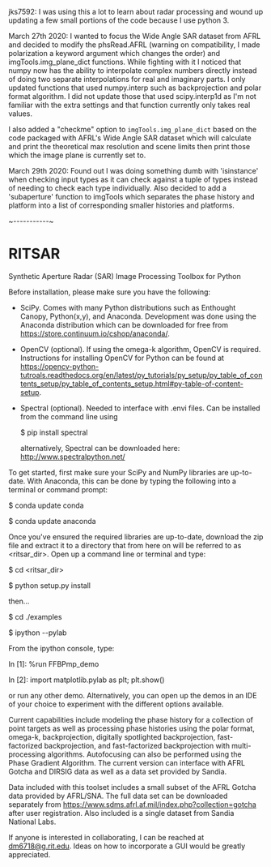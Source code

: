 jks7592: I was using this a lot to learn about radar processing and wound up updating a few small portions of the code because I use python 3.

March 27th 2020: I wanted to focus the Wide Angle SAR dataset from AFRL and decided to modify the
phsRead.AFRL (warning on compatibility, I made polarization a keyword argument which changes the order) and imgTools.img_plane_dict functions. While fighting with it I noticed that numpy 
now has the ability to interpolate complex numbers directly instead of doing two separate interpolations for real and imaginary parts. I only updated functions that used numpy.interp such as backprojection and polar format algorithm. I did not update those that used scipy.interp1d as I'm not familiar with the extra settings and that function currently only takes real values. 

I also added a "checkme" option to `imgTools.img_plane_dict` based on the code packaged with AFRL's Wide Angle SAR dataset which will calculate and print the theoretical max resolution and scene limits then print those which the image plane is currently set to.

March 29th 2020: Found out I was doing something dumb with 'isinstance' when checking input types as it can check against a tuple of types instead of needing to check each type individually. Also decided to add a 'subaperture' function to imgTools which separates the phase history and platform into a list of corresponding smaller histories and platforms. 

~-----------~

# RITSAR
Synthetic Aperture Radar (SAR) Image Processing Toolbox for Python

Before installation, please make sure you have the following:
- SciPy. Comes with many Python distributions such as Enthought Canopy, Python(x,y), and Anaconda.  Development was done using the Anaconda distribution which can be downloaded for free from https://store.continuum.io/cshop/anaconda/. 
- OpenCV (optional). If using the omega-k algorithm, OpenCV is required. Instructions for installing OpenCV for Python can be found at  https://opencv-python-tutroals.readthedocs.org/en/latest/py_tutorials/py_setup/py_table_of_contents_setup/py_table_of_contents_setup.html#py-table-of-content-setup.
- Spectral (optional).  Needed to interface with .envi files.  Can be installed from the command line using

  $ pip install spectral

  alternatively, Spectral can be downloaded here: http://www.spectralpython.net/ 
  
To get started, first make sure your SciPy and NumPy libraries are up-to-date.  With Anaconda, this can be done by typing the following into a terminal or command prompt:

$ conda update conda

$ conda update anaconda

Once you've ensured the required libraries are up-to-date, download the zip file and extract it to a directory that from here on will be referred to as \<ritsar_dir\>.  Open up a command line or terminal and type:

$ cd \<ritsar_dir\>

$ python setup.py install

then...

$ cd ./examples

$ ipython --pylab

From the ipython console, type:

In [1]: %run FFBPmp_demo

In [2]: import matplotlib.pylab as plt; plt.show()

or run any other demo.  Alternatively, you can open up the demos in an IDE of your choice to experiment with the different options available.

Current capabilities include modeling the phase history for a collection of point targets as well as processing phase histories using the polar format, omega-k, backprojection, digitally spotlighted backprojection, fast-factorized backprojection, and fast-factorized backprojection with multi-processing algorithms.  Autofocusing can also be performed using the Phase Gradient Algorithm.  The current version can interface with AFRL Gotcha and DIRSIG data as well as a data set provided by Sandia.

Data included with this toolset includes a small subset of the AFRL Gotcha data provided by AFRL/SNA.  The full data set can be downloaded separately from https://www.sdms.afrl.af.mil/index.php?collection=gotcha after user registration.  Also included is a single dataset from Sandia National Labs.

If anyone is interested in collaborating, I can be reached at dm6718@g.rit.edu. Ideas on how to incorporate a GUI would be greatly appreciated.
